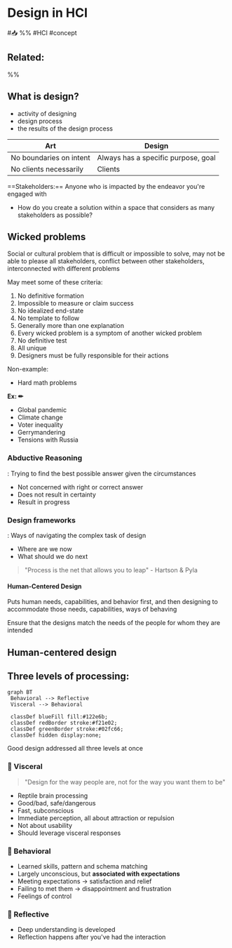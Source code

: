 # Design in HCI
#📥 
%%
#HCI
#concept

**Related:**
-  

%%


## What is design?

- activity of designing
- design process
- the results of the design process

 | Art                     | Design                              |
 | ----------------------- | ----------------------------------- |
 | No boundaries on intent | Always has a specific purpose, goal |
 | No clients necessarily  | Clients                             |

==Stakeholders:== Anyone who is impacted by the endeavor you're engaged with
- How do you create a solution within a space that considers as many stakeholders as possible?

## Wicked problems
Social or cultural problem that is difficult or impossible to solve, may not be able to please all stakeholders, conflict between other stakeholders, interconnected with different problems 

May meet some of these criteria:

1. No definitive formation
2. Impossible to measure or claim success
3. No idealized end-state
4. No template to follow 
5. Generally more than one explanation
6. Every wicked problem is a symptom of another wicked problem
7. No definitive test
8. All unique
9. Designers must be fully responsible for their actions

Non-example:
- Hard math problems

**Ex: ✏**  
- Global pandemic 
- Climate change
- Voter inequality 
- Gerrymandering 
- Tensions with Russia 

### Abductive Reasoning
: Trying to find the best possible answer given the circumstances
- Not concerned with right or correct answer
- Does not result in certainty 
- Result in progress

### Design frameworks
: Ways of navigating the complex task of design
- Where are we now
- What should we do next

> "Process is the net that allows you to leap" - Hartson & Pyla

#### Human-Centered Design
Puts human needs, capabilities, and behavior first, and then designing to accommodate those needs, capabilities, ways of behaving

Ensure that the designs match the needs of the people for whom they are intended


## Human-centered design

## Three levels of processing:

```mermaid
graph BT
 Behavioral --> Reflective
 Visceral --> Behavioral
 
 classDef blueFill fill:#122e6b;
 classDef redBorder stroke:#f21e02;
 classDef greenBorder stroke:#02fc66;
 classDef hidden display:none;
```

Good design addressed all three levels at once

### 🦎 Visceral
> "Design for the way people are, not for the way you want them to be"

- Reptile brain processing 
- Good/bad, safe/dangerous
- Fast, subconscious
- Immediate perception, all about attraction or repulsion 
- Not about usability
- Should leverage visceral responses

### 🐒 Behavioral 
- Learned skills, pattern and schema matching
- Largely unconscious, but **associated with expectations**
- Meeting expectations -> satisfaction and relief
- Failing to met them -> disappointment and frustration
- Feelings of control

### 🧠 Reflective
- Deep understanding is developed 
- Reflection happens after you've had the interaction







